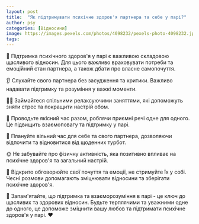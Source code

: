 ```yaml
---
layout: post
title:  "Як підтримувати психічне здоров'я партнера та себе у парі?"
author: psy
categories: [Відносини]
image: https://images.pexels.com/photos/4098232/pexels-photo-4098232.jpeg?auto=compress&cs=tinysrgb&fit=crop&h=627&w=1200
tags: 
---
```


🌿 Підтримка психічного здоров'я у парі є важливою складовою щасливого відносин. Для цього важливо враховувати потреби та емоційний стан партнера, а також дбати про власне самопочуття.

👂 Слухайте свого партнера без засудження та критики. Важливо надавати підтримку та розуміння у важкі моменти.

🧘‍♀️ Займайтеся спільними релаксуючими заняттями, які допоможуть зняти стрес та покращити настрій обом.

💑 Проводьте якісний час разом, роблячи приємні речі одне для одного. Це підвищить взаємоповагу та підтримку у парі.

📅 Плануйте вільний час для себе та свого партнера, дозволяючи відпочити та відновитися від щоденних турбот.

🌞 Не забувайте про фізичну активність, яка позитивно впливає на психічне здоров'я та загальний настрій.

💬 Відкрито обговорюйте свої почуття та емоції, не стримуйте їх у собі. Чесні розмови допомагають зміцнювати відносини та зберігати психічне здоров'я.

🌸 Запам'ятайте, що підтримка та взаєморозуміння в парі - це ключ до щасливих та здорових відносин. Будьте терплячими та уважними одне до одного, це допоможе зміцнити вашу любов та підтримати психічне здоров'я у парі. ❤️



